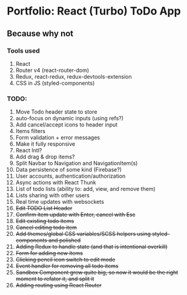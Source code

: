 # Portfolio: React (Turbo) ToDo App

## Because why not

### Tools used

1. React
2. Router v4 (react-router-dom)
3. Redux, react-redux, redux-devtools-extension
4. CSS in JS (styled-components)

### TODO:

1. Move Todo header state to store
2. auto-focus on dynamic inputs (using refs?)
3. Add cancel/accept icons to header input
4. Items filters
5. Form validation + error messages
6. Make it fully responsive
7. React Intl?
8. Add drag & drop items?
9. Split Navbar to Navigation and NavigationItem(s)
10. Data persistence of some kind (Firebase?)
11. User accounts, authentication/authorization
12. Async actions with React Thunk
13. List of todo lists (ability to: add, view, and remove them)
14. Lists sharing with other users
15. Real time updates with websockets
16. ~~Edit TODO List Header~~
17. ~~Confirm item update with Enter, cancel with Esc~~
18. ~~Edit existing todo items~~
19. ~~Cancel editing todo item~~
20. ~~Add themes/global CSS variables/SCSS helpers using styled-components and polished~~
21. ~~Adding Redux to handle state (and that is intentional overkill)~~
22. ~~Form for adding new items~~
23. ~~Clicking pencil icon switch to edit mode~~
24. ~~Event handler for removing all todo items~~
25. ~~Sandbox Component grew quite big, so now it would be the right moment to refator it, and split it~~
26. ~~Adding routing using React Router~~
